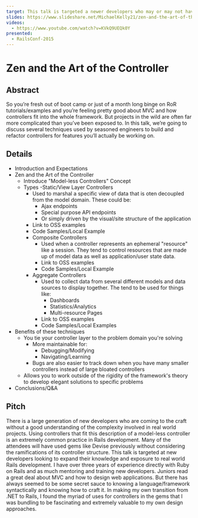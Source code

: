 ```yaml
---
target: This talk is targeted a newer developers who may or may not have seen their first production project.
slides: https://www.slideshare.net/MichaelKelly21/zen-and-the-art-of-the-controller-62823996
videos:
  - https://www.youtube.com/watch?v=KVkQ9UEQk0Y
presented:
  - RailsConf-2015
---
```


# Zen and the Art of the Controller

## Abstract

So you’re fresh out of boot camp or just of a month long binge on RoR tutorials/examples and you’re feeling pretty good about MVC and how controllers fit into the whole framework.  But projects in the wild are often far more complicated than you’ve been exposed to.  In this talk, we’re going to discuss several techniques used by seasoned engineers to build and refactor controllers for features you’ll actually be working on.

## Details

- Introduction and Expectations
- Zen and the Art of the Controller
  - Introduce "Model-less Controllers" Concept
  - Types
    -Static/View Layer Controllers
      - Used to marshal a specific view of data that is oten decoupled from the model domain. These could be:
        - Ajax endpoints
        - Special purpose API endpoints
        - Or simply driven by the visual/site structure of the application
      - Link to OSS examples
      - Code Samples/Local Example
    - Composite Controllers
      - Used when a controller represents an ephemeral "resource" like a session. They tend to control resources that are made up of model data as well as application/user state data.
      - Link to OSS examples
      - Code Samples/Local Example
    - Aggregate Controllers
      - Used to collect data from several different models and data sources to display together. The tend to be used for things like:
        - Dashboards
        - Statistics/Analytics
        - Multi-resource Pages
      - Link to OSS examples
      - Code Samples/Local Examples
- Benefits of these techniques
  - You tie your controller layer to the problem domain you're solving
    - More maintainable for:
      - Debugging/Modifying
      - Navigating/Learning
    - Bugs are also easier to track down when you have many smaller controllers instead of large bloated controllers
  - Allows you to work outside of the rigidity of the framework's theory to develop elegant solutions to specific problems
- Conclusions/Q&A

## Pitch

There is a large generation of new developers who are coming to the craft without a good understanding of the complexity involved in real world projects.  Using controllers that fit this description of a model-less controller is an extremely common practice in Rails development.  Many of the attendees will have used gems like Devise previously without considering the ramifications of its controller structure.  This talk is targeted at new developers looking to expand their knowledge and exposure to real world Rails development.  I have over three years of experience directly with Ruby on Rails and as much mentoring and training new developers.  Juniors read a great deal about MVC and how to design web applications.  But there has always seemed to be some secret sauce to knowing a language/framework syntactically and knowing how to craft it.  In making my own transition from .NET to Rails, I found the myriad of uses for controllers in the gems that I was bundling to be fascinating and extremely valuable to my own design approaches.

